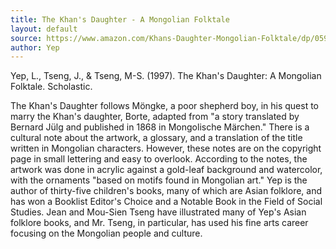 ```yaml
---
title: The Khan's Daughter - A Mongolian Folktale
layout: default
source: https://www.amazon.com/Khans-Daughter-Mongolian-Folktale/dp/0590483897/ref=sr_1_1?dchild=1&keywords=The+Khan%27s+Daughter%3A+A+Mongolian+Folktale&qid=1619453596&s=books&sr=1-1
author: Yep
---
```

Yep, L., Tseng, J., & Tseng, M-S. (1997). The Khan's Daughter: A Mongolian Folktale. Scholastic.

The Khan's Daughter follows Möngke, a poor shepherd boy, in his quest to marry the Khan's daughter, Borte, adapted from "a story translated by Bernard Jülg and published in 1868 in Mongolische Märchen." There is a cultural note about the artwork, a glossary, and a translation of the title written in Mongolian characters. However, these notes are on the copyright page in small lettering and easy to overlook. According to the notes, the artwork was done in acrylic against a gold-leaf background and watercolor, with the ornaments "based on motifs found in Mongolian art." Yep is the author of thirty-five children's books, many of which are Asian folklore, and has won a Booklist Editor's Choice and a Notable Book in the Field of Social Studies. Jean and Mou-Sien Tseng have illustrated many of Yep's Asian folklore books, and Mr. Tseng, in particular, has used his fine arts career focusing on the Mongolian people and culture.
